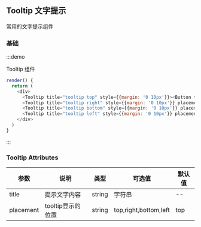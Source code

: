 ## Tooltip 文字提示

常用的文字提示组件

### 基础

:::demo 

Tooltip 组件

```js
render() {
  return (
    <div>
      <Tooltip title="tooltip top" style={{margin: '0 10px'}}><Button type="line">Tooltip Top</Button></Tooltip>
      <Tooltip title="tooltip right" style={{margin: '0 10px'}} placement="right"><Button type="success">Tooltip Right</Button></Tooltip>
      <Tooltip title="tooltip bottom" style={{margin: '0 10px'}} placement="bottom"><Button type="warning">Tooltip Bottom</Button></Tooltip>
      <Tooltip title="tooltip left" style={{margin: '0 10px'}} placement="left"><Button type="danger">Tooltip Left</Button></Tooltip>
    </div>
  )
}
```
:::

### Tooltip Attributes

| 参数 | 说明 | 类型 | 可选值 | 默认值 |
| ------- | ------- | ------- | ------- | ------- |
| title | 提示文字内容 | string | 字符串 | -- |
| placement | tooltip显示的位置 | string | top,right,bottom,left | top |
